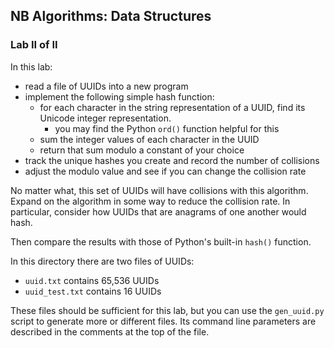 ## NB Algorithms: Data Structures
### Lab II of II

In this lab:
   * read a file of UUIDs into a new program
   * implement the following simple hash function:
       * for each character in the string representation of a UUID, find its Unicode integer representation. 
           * you may find the Python `ord()` function helpful for this
       * sum the integer values of each character in the UUID
       * return that sum modulo a constant of your choice
   * track the unique hashes you create and record the number of collisions
   * adjust the modulo value and see if you can change the collision rate

No matter what, this set of UUIDs will have collisions with this algorithm. Expand on the algorithm in some way to reduce the collision rate. In particular, consider how UUIDs that are anagrams of one another would hash.

Then compare the results with those of Python's built-in `hash()` function.

In this directory there are two files of UUIDs:
   * `uuid.txt` contains 65,536 UUIDs
   * `uuid_test.txt` contains 16 UUIDs

These files should be sufficient for this lab, but you can use the `gen_uuid.py` script to generate more or different files. Its command line parameters are described in the comments at the top of the file.
